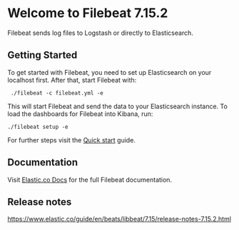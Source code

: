 # Welcome to Filebeat 7.15.2

Filebeat sends log files to Logstash or directly to Elasticsearch.

## Getting Started

To get started with Filebeat, you need to set up Elasticsearch on
your localhost first. After that, start Filebeat with:

     ./filebeat -c filebeat.yml -e

This will start Filebeat and send the data to your Elasticsearch
instance. To load the dashboards for Filebeat into Kibana, run:

    ./filebeat setup -e

For further steps visit the
[Quick start](https://www.elastic.co/guide/en/beats/filebeat/7.15/filebeat-installation-configuration.html) guide.

## Documentation

Visit [Elastic.co Docs](https://www.elastic.co/guide/en/beats/filebeat/7.15/index.html)
for the full Filebeat documentation.

## Release notes

https://www.elastic.co/guide/en/beats/libbeat/7.15/release-notes-7.15.2.html
